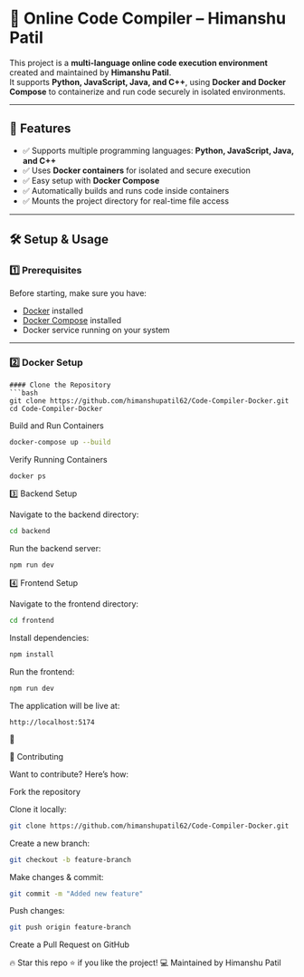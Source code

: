 # 🚀 Online Code Compiler – Himanshu Patil

This project is a **multi-language online code execution environment** created and maintained by **Himanshu Patil**.  
It supports **Python, JavaScript, Java, and C++**, using **Docker and Docker Compose** to containerize and run code securely in isolated environments.

---

## 🚀 Features
- ✅ Supports multiple programming languages: **Python, JavaScript, Java, and C++**
- ✅ Uses **Docker containers** for isolated and secure execution
- ✅ Easy setup with **Docker Compose**
- ✅ Automatically builds and runs code inside containers
- ✅ Mounts the project directory for real-time file access

---

## 🛠️ Setup & Usage

### 1️⃣ Prerequisites
Before starting, make sure you have:
- [Docker](https://www.docker.com/) installed
- [Docker Compose](https://docs.docker.com/compose/install/) installed
- Docker service running on your system

---

### 2️⃣ Docker Setup

```
#### Clone the Repository
```bash
git clone https://github.com/himanshupatil62/Code-Compiler-Docker.git
cd Code-Compiler-Docker
```

Build and Run Containers
```bash
docker-compose up --build
```

Verify Running Containers
```bash
docker ps
```

3️⃣ Backend Setup

Navigate to the backend directory:
```bash
cd backend
```

Run the backend server:
```bash
npm run dev
```

4️⃣ Frontend Setup

Navigate to the frontend directory:
```bash
cd frontend
```

Install dependencies:
```bash
npm install
```

Run the frontend:
```bash
npm run dev
```

The application will be live at:
```
http://localhost:5174
```

🚀

🤝 Contributing

Want to contribute? Here’s how:

Fork the repository

Clone it locally:
```bash
git clone https://github.com/himanshupatil62/Code-Compiler-Docker.git
```

Create a new branch:
```bash
git checkout -b feature-branch
```

Make changes & commit:
```bash
git commit -m "Added new feature"
```

Push changes:
```bash
git push origin feature-branch
```

Create a Pull Request on GitHub

🔥 Star this repo ⭐ if you like the project!
💻 Maintained by Himanshu Patil
```
